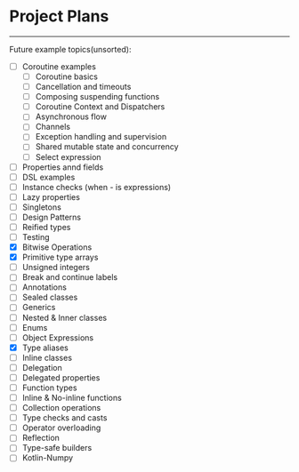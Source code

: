 # Project Plans
***
Future example topics(unsorted):
- [ ] Coroutine examples
    - [ ] Coroutine basics
    - [ ] Cancellation and timeouts
    - [ ] Composing suspending functions
    - [ ] Coroutine Context and Dispatchers
    - [ ] Asynchronous flow
    - [ ] Channels
    - [ ] Exception handling and supervision
    - [ ] Shared mutable state and concurrency
    - [ ] Select expression
- [ ] Properties annd fields
- [ ] DSL examples
- [ ] Instance checks (when - is expressions)
- [ ] Lazy properties
- [ ] Singletons
- [ ] Design Patterns
- [ ] Reified types
- [ ] Testing
- [x] Bitwise Operations
- [x] Primitive type arrays
- [ ] Unsigned integers
- [ ] Break and continue labels
- [ ] Annotations
- [ ] Sealed classes
- [ ] Generics
- [ ] Nested & Inner classes
- [ ] Enums
- [ ] Object Expressions
- [x] Type aliases
- [ ] Inline classes
- [ ] Delegation
- [ ] Delegated properties
- [ ] Function types
- [ ] Inline & No-inline functions
- [ ] Collection operations
- [ ] Type checks and casts
- [ ] Operator overloading
- [ ] Reflection
- [ ] Type-safe builders
- [ ] Kotlin-Numpy
